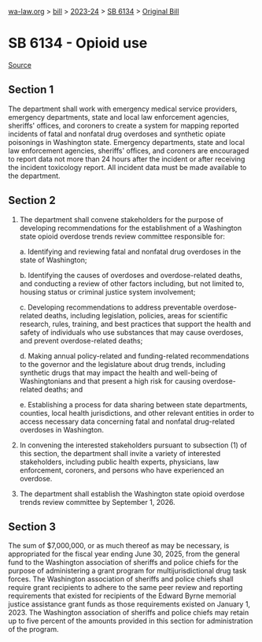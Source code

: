 [wa-law.org](/) > [bill](/bill/) > [2023-24](/bill/2023-24/) > [SB 6134](/bill/2023-24/sb/6134/) > [Original Bill](/bill/2023-24/sb/6134/1/)

# SB 6134 - Opioid use

[Source](http://lawfilesext.leg.wa.gov/biennium/2023-24/Pdf/Bills/Senate%20Bills/6134.pdf)

## Section 1
The department shall work with emergency medical service providers, emergency departments, state and local law enforcement agencies, sheriffs' offices, and coroners to create a system for mapping reported incidents of fatal and nonfatal drug overdoses and synthetic opiate poisonings in Washington state. Emergency departments, state and local law enforcement agencies, sheriffs' offices, and coroners are encouraged to report data not more than 24 hours after the incident or after receiving the incident toxicology report. All incident data must be made available to the department.

## Section 2
1. The department shall convene stakeholders for the purpose of developing recommendations for the establishment of a Washington state opioid overdose trends review committee responsible for:

    a. Identifying and reviewing fatal and nonfatal drug overdoses in the state of Washington;

    b. Identifying the causes of overdoses and overdose-related deaths, and conducting a review of other factors including, but not limited to, housing status or criminal justice system involvement;

    c. Developing recommendations to address preventable overdose-related deaths, including legislation, policies, areas for scientific research, rules, training, and best practices that support the health and safety of individuals who use substances that may cause overdoses, and prevent overdose-related deaths;

    d. Making annual policy-related and funding-related recommendations to the governor and the legislature about drug trends, including synthetic drugs that may impact the health and well-being of Washingtonians and that present a high risk for causing overdose-related deaths; and

    e. Establishing a process for data sharing between state departments, counties, local health jurisdictions, and other relevant entities in order to access necessary data concerning fatal and nonfatal drug-related overdoses in Washington.

2. In convening the interested stakeholders pursuant to subsection (1) of this section, the department shall invite a variety of interested stakeholders, including public health experts, physicians, law enforcement, coroners, and persons who have experienced an overdose.

3. The department shall establish the Washington state opioid overdose trends review committee by September 1, 2026.

## Section 3
The sum of $7,000,000, or as much thereof as may be necessary, is appropriated for the fiscal year ending June 30, 2025, from the general fund to the Washington association of sheriffs and police chiefs for the purpose of administering a grant program for multijurisdictional drug task forces. The Washington association of sheriffs and police chiefs shall require grant recipients to adhere to the same peer review and reporting requirements that existed for recipients of the Edward Byrne memorial justice assistance grant funds as those requirements existed on January 1, 2023. The Washington association of sheriffs and police chiefs may retain up to five percent of the amounts provided in this section for administration of the program.
